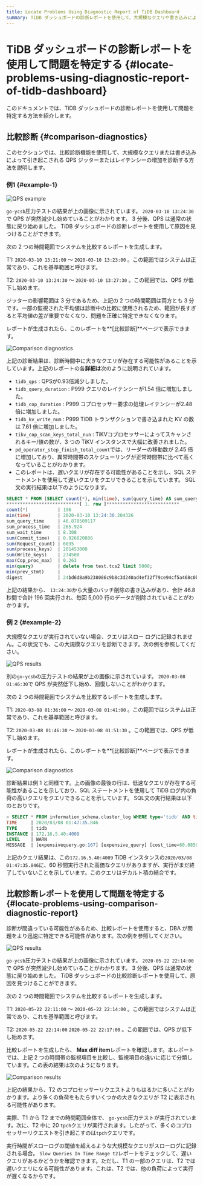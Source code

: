 ```yaml
---
title: Locate Problems Using Diagnostic Report of TiDB Dashboard
summary: TiDB ダッシュボードの診断レポートを使用して、大規模なクエリや書き込みによる問題を特定する方法を紹介します。比較診断機能を使用して、QPS ジッターやレイテンシーの増加を診断し、問題を特定します。診断結果を使用して、遅いクエリや負荷の高いクエリを特定し、原因を見つけます。比較診断レポートを使用して、問題をより迅速に特定できます。
---
```


# TiDB ダッシュボードの診断レポートを使用して問題を特定する {#locate-problems-using-diagnostic-report-of-tidb-dashboard}

このドキュメントでは、TiDB ダッシュボードの診断レポートを使用して問題を特定する方法を紹介します。

## 比較診断 {#comparison-diagnostics}

このセクションでは、比較診断機能を使用して、大規模なクエリまたは書き込みによって引き起こされる QPS ジッターまたはレイテンシーの増加を診断する方法を説明します。

### 例1 {#example-1}

![QPS example](/media/dashboard/dashboard-diagnostics-usage1.png)

`go-ycsb`圧力テストの結果が上の画像に示されています。 `2020-03-10 13:24:30`で QPS が突然減少し始めていることがわかります。 3 分後、QPS は通常の状態に戻り始めました。 TiDB ダッシュボードの診断レポートを使用して原因を見つけることができます。

次の 2 つの時間範囲でシステムを比較するレポートを生成します。

T1: `2020-03-10 13:21:00` ～ `2020-03-10 13:23:00` 。この範囲ではシステムは正常であり、これを基準範囲と呼びます。

T2: `2020-03-10 13:24:30` ～ `2020-03-10 13:27:30` 。この範囲では、QPS が低下し始めます。

ジッターの影響範囲は 3 分であるため、上記の 2 つの時間範囲は両方とも 3 分です。一部の監視された平均値は診断中の比較に使用されるため、範囲が長すぎると平均値の差が重要でなくなり、問題を正確に特定できなくなります。

レポートが生成されたら、このレポートを**[比較診断]**ページで表示できます。

![Comparison diagnostics](/media/dashboard/dashboard-diagnostics-usage2.png)

上記の診断結果は、診断時間中に大きなクエリが存在する可能性があることを示しています。上記のレポートの各**詳細は**次のように説明されています。

-   `tidb_qps` : QPSが0.93倍減少しました。
-   `tidb_query_duration` : P999 クエリのレイテンシーが1.54 倍に増加しました。
-   `tidb_cop_duration` : P999 コプロセッサー要求の処理レイテンシーが2.48 倍に増加しました。
-   `tidb_kv_write_num` : P999 TiDB トランザクションで書き込まれた KV の数は 7.61 倍に増加しました。
-   `tikv_cop_scan_keys_total_nun` : TiKVコプロセッサーによってスキャンされるキー/値の数が、3 つの TiKV インスタンスで大幅に改善されました。
-   `pd_operator_step_finish_total_count`では、リーダーの移動数が 2.45 倍に増加しており、異常時間帯のスケジューリングが正常時間帯に比べて高くなっていることがわかります。
-   このレポートは、遅いクエリが存在する可能性があることを示し、SQL ステートメントを使用して遅いクエリをクエリできることを示しています。 SQL文の実行結果は以下のようになります。

```sql
SELECT * FROM (SELECT count(*), min(time), sum(query_time) AS sum_query_time, sum(Process_time) AS sum_process_time, sum(Wait_time) AS sum_wait_time, sum(Commit_time), sum(Request_count), sum(process_keys), sum(Write_keys), max(Cop_proc_max), min(query),min(prev_stmt), digest FROM information_schema.CLUSTER_SLOW_QUERY WHERE time >= '2020-03-10 13:24:30' AND time < '2020-03-10 13:27:30' AND Is_internal = false GROUP BY digest) AS t1 WHERE t1.digest NOT IN (SELECT digest FROM information_schema.CLUSTER_SLOW_QUERY WHERE time >= '2020-03-10 13:21:00' AND time < '2020-03-10 13:24:00' GROUP BY digest) ORDER BY t1.sum_query_time DESC limit 10\G
***************************[ 1. row ]***************************
count(*)           | 196
min(time)          | 2020-03-10 13:24:30.204326
sum_query_time     | 46.878509117
sum_process_time   | 265.924
sum_wait_time      | 8.308
sum(Commit_time)   | 0.926820886
sum(Request_count) | 6035
sum(process_keys)  | 201453000
sum(Write_keys)    | 274500
max(Cop_proc_max)  | 0.263
min(query)         | delete from test.tcs2 limit 5000;
min(prev_stmt)     |
digest             | 24bd6d8a9b238086c9b8c3d240ad4ef32f79ce94cf5a468c0b8fe1eb5f8d03df
```

上記の結果から、 `13:24:30`から大量のバッチ削除の書き込みがあり、合計 46.8 秒間で合計 196 回実行され、毎回 5,000 行のデータが削除されていることがわかります。

### 例 2 {#example-2}

大規模なクエリが実行されていない場合、クエリはスロー ログに記録されません。この状況でも、この大規模なクエリを診断できます。次の例を参照してください。

![QPS results](/media/dashboard/dashboard-diagnostics-usage3.png)

別の`go-ycsb`の圧力テストの結果が上の画像に示されています。 `2020-03-08 01:46:30`で QPS が突然低下し始め、回復しないことがわかります。

次の 2 つの時間範囲でシステムを比較するレポートを生成します。

T1: `2020-03-08 01:36:00` ～ `2020-03-08 01:41:00` 。この範囲ではシステムは正常であり、これを基準範囲と呼びます。

T2: `2020-03-08 01:46:30` ～ `2020-03-08 01:51:30` 。この範囲では、QPS が低下し始めます。

レポートが生成されたら、このレポートを**[比較診断]**ページで表示できます。

![Comparison diagnostics](/media/dashboard/dashboard-diagnostics-usage4.png)

診断結果は例 1 と同様です。上の画像の最後の行は、低速なクエリが存在する可能性があることを示しており、SQL ステートメントを使用して TiDB ログ内の負荷の高いクエリをクエリできることを示しています。 SQL文の実行結果は以下のとおりです。

```sql
> SELECT * FROM information_schema.cluster_log WHERE type='tidb' AND time >= '2020-03-08 01:46:30' AND time < '2020-03-08 01:51:30' AND level = 'warn' AND message LIKE '%expensive_query%'\G
TIME     | 2020/03/08 01:47:35.846
TYPE     | tidb
INSTANCE | 172.16.5.40:4009
LEVEL    | WARN
MESSAGE  | [expensivequery.go:167] [expensive_query] [cost_time=60.085949605s] [process_time=2.52s] [wait_time=2.52s] [request_count=9] [total_keys=996009] [process_keys=996000] [num_cop_tasks=9] [process_avg_time=0.28s] [process_p90_time=0.344s] [process_max_time=0.344s] [process_max_addr=172.16.5.40:20150] [wait_avg_time=0.000777777s] [wait_p90_time=0.003s] [wait_max_time=0.003s] [wait_max_addr=172.16.5.40:20150] [stats=t_wide:pseudo] [conn_id=19717] [user=root] [database=test] [table_ids="[80,80]"] [txn_start_ts=415132076148785201] [mem_max="23583169 Bytes (22.490662574768066 MB)"] [sql="select count(*) from t_wide as t1 join t_wide as t2 where t1.c0>t2.c1 and t1.c2>0"]
```

上記のクエリ結果は、この`172.16.5.40:4009` TiDB インスタンスの`2020/03/08 01:47:35.846`に、60 秒間実行された高価なクエリがありますが、実行がまだ終了していないことを示しています。このクエリはデカルト積の結合です。

## 比較診断レポートを使用して問題を特定する {#locate-problems-using-comparison-diagnostic-report}

診断が間違っている可能性があるため、比較レポートを使用すると、DBA が問題をより迅速に特定できる可能性があります。次の例を参照してください。

![QPS results](/media/dashboard/dashboard-diagnostics-usage5.png)

`go-ycsb`圧力テストの結果が上の画像に示されています。 `2020-05-22 22:14:00`で QPS が突然減少し始めていることがわかります。 3 分後、QPS は通常の状態に戻り始めました。 TiDB ダッシュボードの比較診断レポートを使用して、原因を見つけることができます。

次の 2 つの時間範囲でシステムを比較するレポートを生成します。

T1: `2020-05-22 22:11:00` ～ `2020-05-22 22:14:00` 。この範囲ではシステムは正常であり、これを基準範囲と呼びます。

T2: `2020-05-22 22:14:00` `2020-05-22 22:17:00` 。この範囲では、QPS が低下し始めます。

比較レポートを生成したら、 **Max diff item**レポートを確認します。本レポートでは、上記 2 つの時間帯の監視項目を比較し、監視項目の違いに応じて分類しています。この表の結果は次のようになります。

![Comparison results](/media/dashboard/dashboard-diagnostics-usage6.png)

上記の結果から、T2 のコプロセッサーリクエストよりもはるかに多いことがわかります。より多くの負荷をもたらすいくつかの大きなクエリが T2 に表示される可能性があります。

実際、T1 から T2 までの時間範囲全体で、 `go-ycsb`圧力テストが実行されています。次に、T2 中に 20 `tpch`クエリが実行されます。したがって、多くのコプロセッサーリクエストを引き起こすのは`tpch`クエリです。

実行時間がスローログの閾値を超えるような大規模なクエリがスローログに記録される場合。 `Slow Queries In Time Range t2`レポートをチェックして、遅いクエリがあるかどうかを確認できます。ただし、T1 の一部のクエリは、T2 では遅いクエリになる可能性があります。これは、T2 では、他の負荷によって実行が遅くなるからです。
